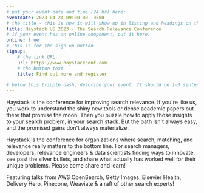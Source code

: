 ```yaml
---
# put your event date and time (24 hr) here:
eventdate: 2023-04-24 09:00:00 -0500
# the title - this is how it will show up in listing and headings on the site:
title: Haystack US 2023 - The Search Relevance Conference
# if your event has an online component, put it here:
online: true
# This is for the sign up button
signup:
    # the link URL
    url: https://www.haystackconf.com
    # the button text
    title: Find out more and register

# below this tripple dash, describe your event. It should be 1-3 sentences
---
```

Haystack is the conference for improving search relevance. If you're like us, you work to understand the shiny new tools or dense academic papers out there that promise the moon. Then you puzzle how to apply those insights to your search problem, in your search stack. But the path isn't always easy, and the promised gains don't always materialize.

Haystack is the conference for organizations where search, matching, and relevance really matters to the bottom line. For search managers, developers, relevance engineers & data scientists finding ways to innovate, see past the silver bullets, and share what actually has worked well for their unique problems. Please come share and learn!

Featuring talks from AWS OpenSearch, Getty Images, Elsevier Health, Delivery Hero, Pinecone, Weaviate & a raft of other search experts!
